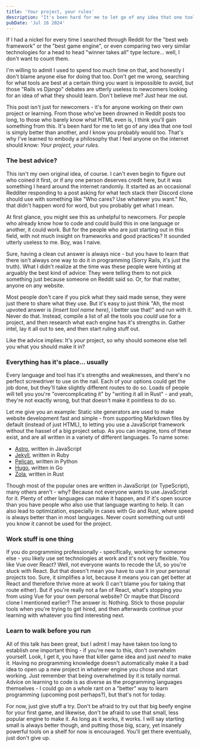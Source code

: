 ```yaml
---
title: 'Your project, your rules'
description: "It's been hard for me to let go of any idea that one tool is simply better than another, and I know you probably would too. That's why I've learned to embody a philosophy that I feel anyone on the internet should know..."
pubDate: 'Jul 16 2024'
---
```


If I had a nickel for every time I searched through Reddit for the "best web framework" or the "best game engine", or even comparing two very similar technologies for a head to head "winner takes all" type lecture... well, I don't want to count them.

I'm willing to admit I used to spend too much time on that, and honestly I don't blame anyone else for doing that too. Don't get me wrong, searching for what tools are best at a certain thing you want is impossible to avoid, but those "Rails vs Django" debates are utterly useless to newcomers looking for an idea of what they should learn. Don't believe me? Just hear me out.

This post isn't just for newcomers - it's for anyone working on their own project or learning. From those who've been drowned in Reddit posts too long, to those who barely know what HTML even is, I think you'll gain something from this. It's been hard for me to let go of any idea that one tool is simply better than another, and I know you probably would too. That's why I've learned to embody a philosophy that I feel anyone on the internet should know: _Your project, your rules._

### The best advice?

This isn't my own original idea, of course. I can't even begin to figure out who coined it first, or if any one person deserves credit here, but it was something I heard around the internet randomly. It started as an occasional Redditer responding to a post asking for what tech stack their Discord clone should use with something like "Who cares? Use whatever you want." No, that didn't happen word for word, but you probably get what I mean.

At first glance, you might see this as unhelpful to newcomers. For people who already know how to code and could build this in one language or another, it could work. But for the people who are just starting out in this field, with not much insight on frameworks and good practices? It sounded utterly useless to me. Boy, was I naive.

Sure, having a clean cut answer is always nice - but you have to learn that there isn't always one way to do it in programming (Sorry Rails, it's just the truth). What I didn't realize at the time was these people were hinting at arguably the best kind of advice: They were telling them to not pick something just because someone on Reddit said so. Or, for that matter, anyone on any website.

Most people don't care if you pick what they said made sense, they were just there to share what they use. But it's easy to just think "Ah, the most upvoted answer is _(insert tool name here)_, I better use that!" and run with it. Never do that. Instead, compile a list of all the tools you _could_ use for a project, and then research what each engine has it's strengths in. Gather intel, lay it all out to see, and then start ruling stuff out.

Like the advice implies: It's _your_ project, so why should someone else tell you what you should make it in?

### Everything has it's place... usually

Every language and tool has it's strengths and weaknesses, and there's no perfect screwdriver to use on the nail. Each of your options could get the job done, but they'll take slightly different routes to do so. Loads of people will tell you you're "overcomplicating it" by "writing it all in Rust" - and yeah, they're not exactly wrong, but that doesn't make it pointless to do so.

Let me give you an example: Static site generators are used to make website development fast and simple - from supporting Markdown files by default (instead of just HTML), to letting you use a JavaScript framework without the hassel of a big project setup. As you can imagine, tons of these exist, and are all written in a variety of different languages. To name some:

- [Astro](https://astro.build), written in JavaScript
- [Jekyll](https://jekyllrb.com), written in Ruby
- [Pelican](https://getpelican.com), written in Python
- [Hugo](https://gohugo.io), written in Go
- [Zola](https://www.getzola.org), written in Rust

Though most of the popular ones are written in JavaScript (or TypeScript), many others aren't - why? Because not everyone wants to use JavaScript for it. Plenty of other languages can make it happen, and if it's open source than you have people who also use that language wanting to help. It can also lead to optimization, especially in cases with Go and Rust, where speed is always better than in most languages. Never count something out until you know it cannot be used for the project.

### Work stuff is one thing

If you do programming professionally - specifically, working for someone else - you likely use set technologies at work and it's not very flexible. You like Vue over React? Well, not everyone wants to recode the UI, so you're stuck with React. But that doesn't mean you have to use it in your personal projects too. Sure, it simplifies a lot, because it means you can get better at React and therefore thrive more at work (I can't blame you for taking that route either). But if you're really not a fan of React, what's stopping you from using Vue for your own personal website? Or maybe that Discord clone I mentioned earlier? The answer is: Nothing. Stick to those popular tools when you're trying to get hired, and then afterwards continue your learning with whatever you find interesting next.

### Learn to walk before you run

All of this talk has been great, but I admit I may have taken too long to establish one important thing - if you're new to this, don't overwhelm yourself. Look, I get it, you have that killer game idea and just _need_ to make it. Having no programming knowledge doesn't automatically make it a bad idea to open up a new project in whatever engine you chose and start working. Just remember that being overwhelmed by it is totally normal. Advice on learning to code is as diverse as the programming languages themselves - I could go on a whole rant on a "better" way to learn programming (upcoming post perhaps?), but that's not for today.

For now, just give stuff a try. Don't be afraid to try out that big beefy engine for your first game, and likewise, don't be afraid to use that small, less popular engine to make it. As long as it works, it works. I will say starting small is always better though, and putting those big, scary, yet insanely powerful tools on a shelf for now is encouraged. You'll get there eventually, just don't give up.

